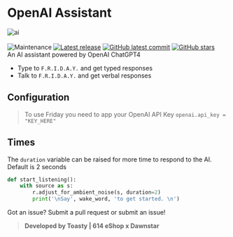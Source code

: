 # OpenAI Assistant
![ai](https://i.imgur.com/xwNwqD9.png)<br><br>
![Maintenance](https://img.shields.io/badge/Maintained%3F-yes-green.svg)  [![Latest release](https://badgen.net/github/release/ToastyOfficial/OpenAI_GPT4_Assistant)](https://github.com/ToastyOfficial/OpenAI_GPT4_Assistant/releases) [![GitHub latest commit](https://badgen.net/github/last-commit/ToastyOfficial/OpenAI_GPT4_Assistant)](https://GitHub.com/ToastyOfficial/OpenAI_GPT4_Assistant/commit/) [![GitHub stars](https://badgen.net/github/stars/ToastyOfficial/OpenAI_GPT4_Assistant)](https://GitHub.com/ToastyOfficial/OpenAI_GPT4_Assistant/stargazers/)<br>
An AI assistant powered by OpenAI ChatGPT4 
- Type to `F.R.I.D.A.Y.` and get typed responses
- Talk to `F.R.I.D.A.Y.` and get verbal responses
## Configuration
> To use Friday you need to app your OpenAI API Key
`openai.api_key = "KEY_HERE"`
## Times
The `duration` variable can be raised for more time to respond to the AI. Default is 2 seconds
```py
def start_listening():
    with source as s:
        r.adjust_for_ambient_noise(s, duration=2)
        print('\nSay', wake_word, 'to get started. \n')
```
Got an issue? Submit a pull request or submit an issue!<br>
> **Developed by Toasty | 614 eShop x Dawnstar**
